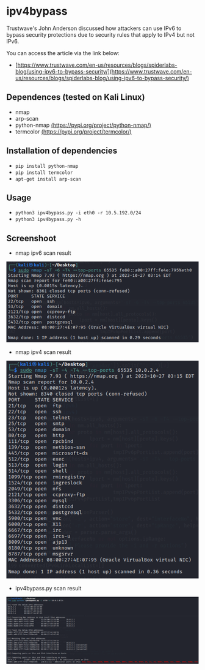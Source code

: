 # ipv4bypass

Trustwave's John Anderson discussed how attackers can use IPv6 to bypass security protections due to security rules that apply to IPv4 but not IPv6.

You can access the article via the link below:

* [https://www.trustwave.com/en-us/resources/blogs/spiderlabs-blog/using-ipv6-to-bypass-security/](https://www.trustwave.com/en-us/resources/blogs/spiderlabs-blog/using-ipv6-to-bypass-security/)

## Dependences (tested on Kali Linux)

* nmap
* arp-scan
* python-nmap [(https://pypi.org/project/python-nmap/)](https://pypi.org/project/python-nmap/)
* termcolor [(https://pypi.org/project/termcolor/)](https://pypi.org/project/termcolor/)

## Installation of dependencies

* `pip install python-nmap`
* `pip install termcolor`
* `apt-get install arp-scan`

## Usage

* `python3 ipv4bypass.py -i eth0 -r 10.5.192.0/24`
* `python3 ipv4bypass.py -h`

## Screenshoot
* nmap ipv6 scan result
<img src="nmap_ipv6.png">

* nmap ipv4 scan result
<img src="nmap_ipv4.png">

* ipv4bypass.py scan result
<img src="bypass.png">

